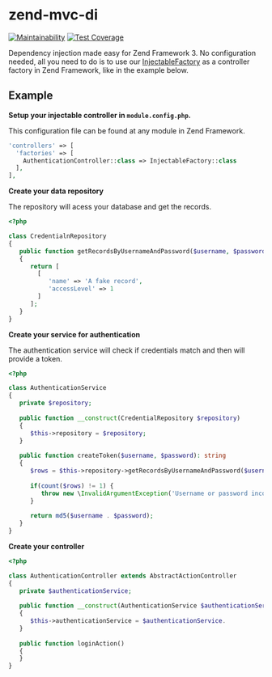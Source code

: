 # zend-mvc-di

[![Maintainability](https://api.codeclimate.com/v1/badges/4a1b45a04cf4e6d41de5/maintainability)](https://codeclimate.com/github/phphacks/zend-mvc-di/maintainability) [![Test Coverage](https://api.codeclimate.com/v1/badges/4a1b45a04cf4e6d41de5/test_coverage)](https://codeclimate.com/github/phphacks/zend-mvc-di/test_coverage)

Dependency injection made easy for Zend Framework 3. No configuration needed, all you need to do is to use our [InjectableFactory](https://github.com/phphacks/zend-mvc-di/blob/master/src/Dependency/Injection/InjectableFactory.php) as a controller factory in Zend Framework, like in the example below.

## Example

**Setup your injectable controller in `module.config.php`.**

This configuration file can be found at any module in Zend Framework.
```php
'controllers' => [
  'factories' => [
    AuthenticationController::class => InjectableFactory::class
  ],
],
```

**Create your data repository**

The repository will acess your database and get the records.
```php
<?php

class CredentialnRepository
{
   public function getRecordsByUsernameAndPassword($username, $password)
   {
      return [
        [
           'name' => 'A fake record',
           'accessLevel' => 1
        ]
      ];
   }
}
```
**Create your service for authentication**

The authentication service will check if credentials match and then will provide a token.
```php
<?php

class AuthenticationService
{
   private $repository;
   
   public function __construct(CredentialRepository $repository)
   {
      $this->repository = $repository;
   }
   
   public function createToken($username, $password): string
   {
      $rows = $this->repository->getRecordsByUsernameAndPassword($username, $password);
      
      if(count($rows) != 1) {
         throw new \InvalidArgumentException('Username or password incorrect');
      }
      
      return md5($username . $password);
   }
}
```

**Create your controller**
```php
<?php

class AuthenticationController extends AbstractActionController
{
   private $authenticationService;
   
   public function __construct(AuthenticationService $authenticationService)
   {
      $this->authenticationService = $authenticationService.
   }
   
   public function loginAction()
   {
   }
}
```
